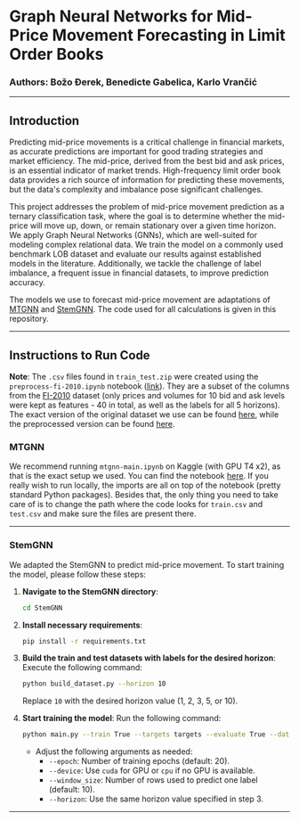 # Graph Neural Networks for Mid-Price Movement Forecasting in Limit Order Books

### Authors: Božo Đerek, Benedicte Gabelica, Karlo Vrančić

---

## Introduction
Predicting mid-price movements is a critical challenge in financial markets, as accurate predictions are important for good trading strategies and market efficiency. The mid-price, derived from the best bid and ask prices, is an essential indicator of market trends. High-frequency limit order book data provides a rich source of information for predicting these movements, but the data's complexity and imbalance pose significant challenges.

This project addresses the problem of mid-price movement prediction as a ternary classification task, where the goal is to determine whether the mid-price will move up, down, or remain stationary over a given time horizon. We apply Graph Neural Networks (GNNs), which are well-suited for modeling complex relational data. We train the model on a commonly used benchmark LOB dataset and evaluate our results against established models in the literature. Additionally, we tackle the challenge of label imbalance, a frequent issue in financial datasets, to improve prediction accuracy.

The models we use to forecast mid-price movement are adaptations of [MTGNN](https://arxiv.org/abs/2005.11650) and [StemGNN](https://arxiv.org/abs/2103.07719). The code used for all calculations is given in this repository.

---

## Instructions to Run Code
**Note**: The `.csv` files found in `train_test.zip` were created using the `preprocess-fi-2010.ipynb` notebook ([link](https://www.kaggle.com/code/bderek81/preprocess-fi-2010)). They are a subset of the columns from the [FI-2010](http://dx.doi.org/10.1002/for.2543) dataset (only prices and volumes for 10 bid and ask levels were kept as features - 40 in total, as well as the labels for all 5 horizons). The exact version of the original dataset we use can be found [here](https://www.kaggle.com/datasets/bderek81/fi2010), while the preprocessed version can be found [here](https://www.kaggle.com/datasets/bderek81/fi2010-v2).

### MTGNN
We recommend running `mtgnn-main.ipynb` on Kaggle (with GPU T4 x2), as that is the exact setup we used. You can find the notebook [here](https://www.kaggle.com/code/bderek81/mtgnn-main). If you really wish to run locally, the imports are all on top of the notebook (pretty standard Python packages). Besides that, the only thing you need to take care of is to change the path where the code looks for `train.csv` and `test.csv` and make sure the files are present there.


---

### StemGNN
We adapted the StemGNN to predict mid-price movement. To start training the model, please follow these steps:

1. **Navigate to the StemGNN directory**:
   ```bash
   cd StemGNN
   ```

2. **Install necessary requirements**:
   ```bash
   pip install -r requirements.txt
   ```

3. **Build the train and test datasets with labels for the desired horizon**:
   Execute the following command:
   ```bash
   python build_dataset.py --horizon 10
   ```
   Replace `10` with the desired horizon value (1, 2, 3, 5, or 10).

4. **Start training the model**:
   Run the following command:
   ```bash
   python main.py --train True --targets targets --evaluate True --dataset train_test_modified --epoch 15 --device cuda --window_size 10 --horizon 10
   ```
   - Adjust the following arguments as needed:
     - `--epoch`: Number of training epochs (default: 20).
     - `--device`: Use `cuda` for GPU or `cpu` if no GPU is available.
     - `--window_size`: Number of rows used to predict one label (default: 10).
     - `--horizon`: Use the same horizon value specified in step 3.

---

